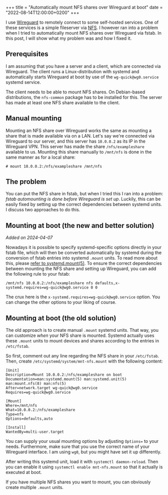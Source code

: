+++
title = "Automatically mount NFS shares over Wireguard at boot"
date = "2022-08-14T12:00:00+0200"
+++

I use [Wireguard](https://www.wireguard.com/) to remotely connect to some self-hosted services.
One of these services is a simple fileserver via [NFS](https://en.wikipedia.org/wiki/Network_File_System).
I however ran into a problem when I tried to automatically mount NFS shares over Wireguard via fstab.
In this post, I will show what my problem was and how I fixed it.

## Prerequisites

I am assuming that you have a server and a client, which are connected via
Wireguard. The client runs a Linux-distribution with systemd and automatically
starts Wireguard at boot by use of the `wg-quick@wg0.service` systemd service.

The client needs to be able to mount NFS shares. On Debian-based distributions,
the `nfs-common` package has to be installed for this.
The server has made at least one NFS share available to the client.

## Manual mounting

Mounting an NFS share over Wireguard works the same as mounting a share that
is made available via on a LAN. Let's say we're connected via Wireguard to
our server, and this server has `10.0.0.2` as its IP in the Wireguard VPN. This
server has made the share `/nfs/exampleshare` available to us. Mounting this share
manually to `/mnt/nfs` is done in the same manner as for a local share:

```
# mount 10.0.0.2:/nfs/exampleshare /mnt/nfs
```

## The problem
You can put the NFS share in fstab, but when I tried this I ran into a problem:
*fstab automounting is done before Wireguard is set up*. Luckily, this can be
easily fixed by setting up the correct dependencies between systemd units.
I discuss two approaches to do this.

## Mounting at boot (the new and better solution)

*Added on 2024-04-07*

Nowadays it is possible to specify systemd-specific options directly in your fstab file,
which will then be converted automatically by systemd during the conversion of fstab entries
into systemd `.mount` units. To read more about this, please
[refer to systemd.mount(5)](https://www.man7.org/linux/man-pages/man5/systemd.mount.5.html#FSTAB).
To ensure the correct dependencies between mounting the NFS share and setting up Wireguard,
you can add the following rule to your fstab:
```
/mnt/nfs 10.0.0.2:/nfs/exampleshare nfs defaults,x-systemd.requires=wg-quick@wg0.service 0 0
```

The crux here is the `x-systemd.requires=wg-quick@wg0.service` option. You can change
the other options to your liking of course.

## Mounting at boot (the old solution)

The old approach is to create manual `.mount` systemd units.
That way, you can customize *when* your NFS share is mounted. Systemd actually
uses these `.mount` units to mount devices and shares according to the entries
in `/etc/fstab`.

So first, comment out any line regarding the NFS share in your `/etc/fstab`.
Then, create `/etc/systemd/system/mnt-nfs.mount` with the following content:

```
[Unit]
Description=Mount 10.0.0.2:/nfs/exampleshare on boot
Documentation=man:systemd.mount(5) man:systemd.unit(5) man:mount.nfs(8) man:nfs(5)
After=network.target wg-quick@wg0.service
Requires=wg-quick@wg0.service

[Mount]
Where=/mnt/nfs
What=10.0.0.2:/nfs/exampleshare
Type=nfs
Options=defaults,auto

[Install]
WantedBy=multi-user.target
```

You can supply your usual mounting options by adjusting `Options=` to your needs.
Furthermore, make sure that you use the correct name of your Wireguard interface.
I am using `wg0`, but you might have set it up differently.

After writing this systemd unit, load it with `systemctl daemon-reload`. Then you
can enable it using `systemctl enable mnt-nfs.mount` so that it actually is executed at boot.

If you have multiple NFS shares you want to mount, you can obviously create multiple
`.mount` units.